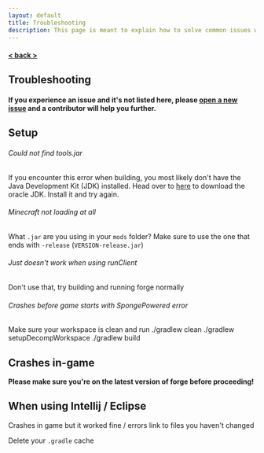```yaml
---
layout: default
title: Troubleshooting
description: This page is meant to explain how to solve common issues when installing or using KAMI Blue. 
---
```


#### [< back >](././)

## Troubleshooting

#### If you experience an issue and it's not listed here, please [open a new issue](https://github.com/s-b99/kamiblue/issues/new/choose) and a contributor will help you further.

## Setup
###### Could not find tools.jar
If you encounter this error when building, you most likely don't have the Java Development Kit (JDK) installed.
Head over to [here](http://www.oracle.com/technetwork/java/javase/downloads/jdk8-downloads-2133151.html) to download the oracle JDK. Install it and try again.

###### Minecraft not loading at all
What `.jar` are you using in your `mods` folder? Make sure to use the one that ends with `-release` (`VERSION-release.jar`)

###### Just doesn't work when using runClient
Don't use that, try building and running forge normally

###### Crashes before game starts with SpongePowered error
Make sure your workspace is clean and run
./gradlew clean
./gradlew setupDecompWorkspace
./gradlew build

## Crashes in-game

**Please make sure you're on the latest version of forge before proceeding!**

## When using Intellij / Eclipse
Crashes in game but it worked fine / errors link to files you haven't changed

Delete your `.gradle` cache
